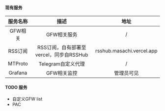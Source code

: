#### 现有服务

|服务名称|描述|地址|
|:--:|:--:|:--:|
|GFW相关|GFW相关服务|/
|RSS订阅|RSS订阅，自有部署至vercel，同步自RSSHub|rsshub.masachi.vercel.app
|MTProto|Telegram自定义代理|/
|Grafana|GFW相关监控|管理员可见


#### TODO 服务
- 自定义GFW list
- PAC